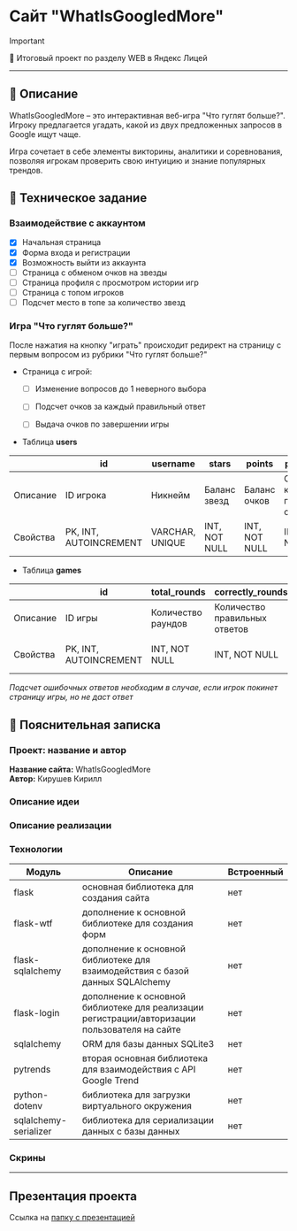 # Сайт "WhatIsGoogledMore"

> [!IMPORTANT]
> 💛 Итоговый проект по разделу WEB в Яндекс Лицей

---

## 📜 Описание
WhatIsGoogledMore – это интерактивная веб-игра "Что гуглят больше?". Игроку предлагается угадать, какой из двух предложенных запросов в Google ищут чаще.

Игра сочетает в себе элементы викторины, аналитики и соревнования, позволяя игрокам проверить свою интуицию и знание популярных трендов.

## 📝 Техническое задание

### Взаимодействие с аккаунтом
- [x] Начальная страница
- [x] Форма входа и регистрации
- [x] Возможность выйти из аккаунта
- [ ] Страница с обменом очков на звезды
- [ ] Страница профиля с просмотром истории игр
- [ ] Страница с топом игроков
- [ ] Подсчет место в топе за количество звезд

### Игра "Что гуглят больше?"
После нажатия на кнопку "играть" происходит редирект на страницу
с первым вопросом из рубрики "Что гуглят больше?"
- Страница с игрой:
  - [ ] Изменение вопросов до 1 неверного выбора
  - [ ] Подсчет очков за каждый правильный ответ
  - [ ] Выдача очков по завершении игры


- Таблица **users**

|          | id                     | username        | stars         | points        | points_spent                       | hashed_password   | created_date       |
|----------|------------------------|-----------------|---------------|---------------|------------------------------------|-------------------|--------------------|
| Описание | ID игрока              | Никнейм         | Баланс звезд  | Баланс очков  | Общее количество потраченных очков | Хэш пароля        | Дата регистрации   |
| Свойства | PK, INT, AUTOINCREMENT | VARCHAR, UNIQUE | INT, NOT NULL | INT, NOT NULL | INT, NOT NULL                      | VARCHAR, NOT NULL | DATETIME, NOT NULL |

- Таблица **games**

|          | id                     | total_rounds       | correctly_rounds              | wrongly_round                | trends           | points_gave               | created_date       | user_id       |
|----------|------------------------|--------------------|-------------------------------|------------------------------|------------------|---------------------------|--------------------|---------------|
| Описание | ID игры                | Количество раундов | Количество правильных ответов | Количество ошибочных ответов | Вопросы (тренды) | Количество выданных очков | Дата создания игры | ID игрока     |
| Свойства | PK, INT, AUTOINCREMENT | INT, NOT NULL      | INT, NOT NULL                 | INT, NOT NULL                | BLOB, NOT NULL   | INT, NOT NULL             | DATETIME, NOT NULL | INT, NOT NULL |
*Подсчет ошибочных ответов необходим в случае, если игрок покинет страницу игры, но не даст ответ*


## 📃 Пояснительная записка

### Проект: название и автор
**Название сайта:** WhatIsGoogledMore<br>
**Автор:** Кирушев Кирилл

### Описание идеи

### Описание реализации

### Технологии
| Модуль                | Описание                                                                                      | Встроенный |
|-----------------------|-----------------------------------------------------------------------------------------------|------------|
| flask                 | основная библиотека для создания сайта                                                        | нет        |
| flask-wtf             | дополнение к основной библиотеке для создания форм                                            | нет        |
| flask-sqlalchemy      | дополнение к основной библиотеке для взаимодействия с базой данных SQLAlchemy                 | нет        |
| flask-login           | дополнение к основной библиотеке для реализации регистрации/авторизации пользователя на сайте | нет        |
| sqlalchemy            | ORM для базы данных SQLite3                                                                   | нет        |
| pytrends              | вторая основная библиотека для взаимодействия с API Google Trend                              | нет        |
| python-dotenv         | библиотека для загрузки виртуального окружения                                                | нет        |
| sqlalchemy-serializer | библиотека для сериализации данных с базы данных                                              | нет        |

### Скрины

---

## Презентация проекта
Ссылка на [папку с презентацией](https://example.com)